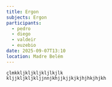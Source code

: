 ```yaml
---
title: Ergon
subjects: Ergon
participants:
  - pedro
  - diego
  - valdeir
  - euzebio
date: 2025-09-07T13:10
location: Madre Belém
---
```

```,mnn,nm,n
çlmkkljkljkljkljlkjlk
kljjkljkljkljjnnjkhjjkjjkjkjhjhkjhjkh
```